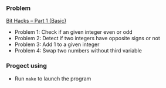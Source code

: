 ### Problem

[Bit Hacks – Part 1 (Basic)](http://www.techiedelight.com/bit-hacks-part-1-basic/)

* Problem 1: Check if an given integer even or odd
* Problem 2: Detect if two integers have opposite signs or not
* Problem 3: Add 1 to a given integer
* Problem 4: Swap two numbers without third variable

### Progect using

* Run `make` to launch the program
